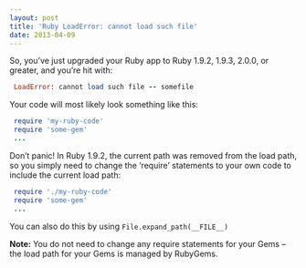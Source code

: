 ```yaml
---
layout: post
title: 'Ruby LoadError: cannot load such file'
date: 2013-04-09
---
```


So, you’ve just upgraded your Ruby app to Ruby 1.9.2, 1.9.3, 2.0.0, or greater, and you’re hit with:

``` ruby
 LoadError: cannot load such file -- somefile
```

Your code will most likely look something like this:

``` ruby
 require 'my-ruby-code'
 require 'some-gem'
 ...
```

Don’t panic! In Ruby 1.9.2, the current path was removed from the load path, so you simply need to change the ‘require’ statements to your own code to include the current load path:

``` ruby
 require './my-ruby-code'
 require 'some-gem'
 ...
```

You can also do this by using `File.expand_path(__FILE__)`

**Note:** You do not need to change any require statements for your Gems – the load path for your Gems is managed by RubyGems.
